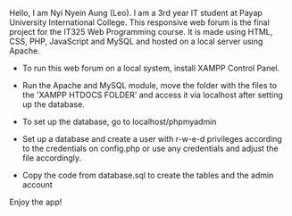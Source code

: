 Hello, I am Nyi Nyein Aung (Leo). I am a 3rd year IT student at Payap University International College.
This responsive web forum is the final project for the IT325 Web Programming course.
It is made using HTML, CSS, PHP, JavaScript and MySQL and hosted on a local server using Apache.

- To run this web forum on a local system, install XAMPP Control Panel.
- Run the Apache and MySQL module, move the folder with the files to the 'XAMPP HTDOCS FOLDER' and access it via localhost after setting up the database.

- To set up the database, go to localhost/phpmyadmin
- Set up a database and create a user with r-w-e-d privileges according to the credentials on config.php or use any credentials and adjust the file accordingly.
- Copy the code from database.sql to create the tables and the admin account

Enjoy the app!
